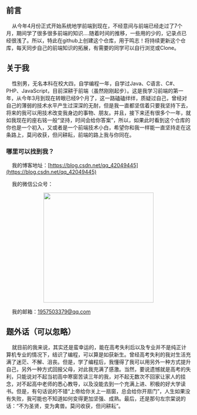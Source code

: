 ## 前言

&nbsp;&nbsp;&nbsp;&nbsp;从今年4月份正式开始系统地学前端到现在，不经意间与前端已经走过了7个月，期间学了很多很多前端的知识....随着时间的推移，一些用的少的，记录点已经很浅了。所以，特此在github上创建这个仓库，用于鸣志！将持续更新这个仓库，每天同步自己的前端知识的拓展，有需要的同学可以自行浏览或Clone。

## 关于我

&nbsp;&nbsp;&nbsp;&nbsp;性别男，无名本科在校大四，自学编程一年，自学过Java、C语言、C#、PHP、JavaScript，目前深耕于前端（虽然刚刚起步）。这是我学习前端的第一年，从今年3月到现在转眼已经9个月了，这一路磕磕绊绊，质疑过自己，曾经对自己的薄弱的技术水平产生过深深的无耐，但是我一直都坚信着只要我坚持下去，将来的我可以用技术改变我身边的事物、朋友。并且，接下来还有很多个一年，就如我现在的座右铭一般“坚持，时间会给你答案”，所以，如果此时看到这个仓库的你也是一个初入，又或者是一个前端技术小白，希望你和我一样能一直坚持走在这条路上，莫问收获，但问耕耘，前端的路上我与你同在。

### 哪里可以找到我？

&nbsp;&nbsp;&nbsp;&nbsp;我的博客地址：[https://blog.csdn.net/qq_42049445](https://blog.csdn.net/qq_42049445)

&nbsp;&nbsp;&nbsp;&nbsp;我的微信公众号：
 <div align=center> <img src="https://img-blog.csdnimg.cn/201911160938356.png"  width="300" /> </div>
 
&nbsp;&nbsp;&nbsp;&nbsp;我的邮箱：1957503379@qq.com

## 题外话（可以忽略）
&nbsp;&nbsp;&nbsp;&nbsp;就目前的我来说，其实还是蛮幸运的，能在高考失利后以及专业并不是纯正计算机专业的情况下，结识了编程，可以算是如获新生。曾经高考失利的我对生活充满了迷茫、不解、沮丧。但是，学了编程后，我懂得了我可以用另外一种方式提升自己，另外一种方式回报父母，对此我充满了感激。当然，要说遗憾就是高考的失利，只能说对不起当初高中寒窗苦读三年的我，对不起无数次不回家让家人的挂念，对不起高中老师的悉心教导，以及没能去到一个充满上进、积极的好大学读书。但是，有句话说的不错“上帝给你关上一扇窗，总会给你开扇门”，人生如果没有失败，我可能也不知道如何变得更加坚强、成熟。最后，还是那句左宗棠说的话：“不为圣贤，变为禽兽。莫问收获，但问耕耘”。
